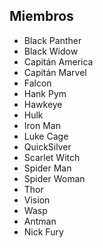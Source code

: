 ## Miembros

* Black Panther
* Black Widow
* Capitán America
* Capitán Marvel
* Falcon
* Hank Pym
* Hawkeye
* Hulk
* Iron Man
* Luke Cage
* QuickSilver
* Scarlet Witch
* Spider Man
* Spider Woman
* Thor
* Vision
* Wasp
* Antman
* Nick Fury